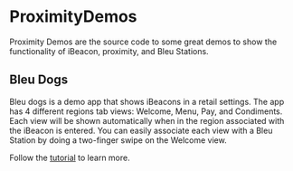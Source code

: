 ProximityDemos
==============

Proximity Demos are the source code to some great demos to show the functionality of iBeacon, proximity, and Bleu Stations.

Bleu Dogs
----------

Bleu dogs is a demo app that shows iBeacons in a retail settings.  The app has 4 different regions tab views: Welcome, Menu, Pay, and Condiments.  Each view will be shown automatically when in the region associated with the iBeacon is entered.  You can easily associate each view with a Bleu Station by doing a two-finger swipe on the Welcome view.

Follow the [tutorial](http://twocanoes.com/bleu-station/support/native-app-beacon-demo) to learn more.